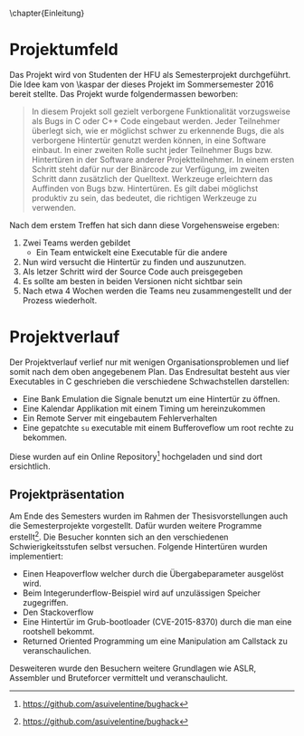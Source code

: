 \chapter{Einleitung}

# Projektumfeld

Das Projekt wird von Studenten der HFU als Semesterprojekt durchgeführt.  Die
Idee kam von \kaspar der dieses Projekt im Sommersemester 2016 bereit stellte.
Das Projekt wurde folgendermassen beworben:

> In diesem Projekt soll gezielt verborgene Funktionalität vorzugsweise
> als Bugs in C oder C++ Code eingebaut werden. Jeder Teilnehmer
> überlegt sich, wie er möglichst schwer zu erkennende Bugs, die als
> verborgene Hintertür genutzt werden können, in eine Software einbaut.
> In einer zweiten Rolle sucht jeder Teilnehmer Bugs bzw. Hintertüren
> in der Software anderer Projektteilnehmer. In einem ersten
> Schritt steht dafür nur der Binärcode zur Verfügung, im zweiten Schritt
> dann zusätzlich der Quelltext. Werkzeuge erleichtern das Auffinden
> von Bugs bzw. Hintertüren. Es gilt dabei möglichst produktiv zu sein,
> das bedeutet, die richtigen Werkzeuge zu verwenden.


Nach dem erstem Treffen hat sich dann diese Vorgehensweise ergeben:

1. Zwei Teams werden gebildet
    - Ein Team entwickelt eine Executable für die andere
2. Nun wird versucht die Hintertür zu finden und auszunutzen.
3. Als letzer Schritt wird der Source Code auch preisgegeben
4. Es sollte am besten in beiden Versionen nicht sichtbar sein
5. Nach etwa 4 Wochen werden die Teams neu zusammengestellt und der Prozess
   wiederholt.

# Projektverlauf

Der Projektverlauf verlief nur mit wenigen Organisationsproblemen und lief
somit nach dem oben angegebenem Plan. Das Endresultat besteht aus vier
Executables in C geschrieben die verschiedene Schwachstellen darstellen:

- Eine Bank Emulation die Signale benutzt um eine Hintertür zu öffnen.
- Eine Kalendar Applikation mit einem Timing um hereinzukommen
- Ein Remote Server mit eingebautem Fehlerverhalten
- Eine gepatchte `su` executable mit einem Bufferoveflow um root rechte zu
  bekommen.

Diese wurden auf ein Online Repository[^1] hochgeladen und sind dort ersichtlich.

## Projektpräsentation

Am Ende des Semesters wurden im Rahmen der Thesisvorstellungen auch die
Semesterprojekte vorgestellt. Dafür wurden weitere Programme erstellt[^1]. Die
Besucher konnten sich an den verschiedenen Schwierigkeitsstufen selbst
versuchen. Folgende Hintertüren wurden implementiert:

- Einen Heapoverflow welcher durch die Übergabeparameter ausgelöst wird.
- Beim Integerunderflow-Beispiel wird auf unzulässigen Speicher zugegriffen.
- Den Stackoverflow
- Eine Hintertür im Grub-bootloader (CVE-2015-8370) durch die man eine rootshell
bekommt.
- Returned Oriented Programming um eine Manipulation am Callstack zu
veranschaulichen.

Desweiteren wurde den Besuchern weitere Grundlagen wie ASLR, Assembler und
Bruteforcer vermittelt und veranschaulicht.

[^1]: https://github.com/asuivelentine/bughack
